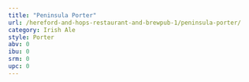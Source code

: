 ```yaml
---
title: "Peninsula Porter"
url: /hereford-and-hops-restaurant-and-brewpub-1/peninsula-porter/
category: Irish Ale
style: Porter
abv: 0
ibu: 0
srm: 0
upc: 0
---
```


